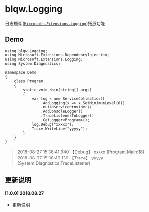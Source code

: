 ﻿# blqw.Logging
日志框架([`Microsoft.Extensions.Logging`](https://www.baidu.com/s?ie=UTF-8&wd=Microsoft.Extensions.Logging))拓展功能

## Demo
```
using blqw.Logging;
using Microsoft.Extensions.DependencyInjection;
using Microsoft.Extensions.Logging;
using System.Diagnostics;

namespace Demo
{
    class Program
    {
        static void Main(string[] args)
        {
            var log = new ServiceCollection()
                .AddLogging(x => x.SetMinimumLevel(0))
                .BuildServiceProvider()
                .AddConsoleLogger()
                .TraceListenerToLogger()
                .GetLogger<Program>();
            log.Debug("xxxxx");
            Trace.WriteLine("yyyyy");
        }
    }
}
```

> 2018-08-27 15:38:41.940 【Debug】 xxxxx (Program.Main:18)  
> 2018-08-27 15:38:42.139 【Trace】 yyyyy (System.Diagnostics.TraceListener)  
## 更新说明 
#### [1.0.0] 2018.08.27
* 更新说明